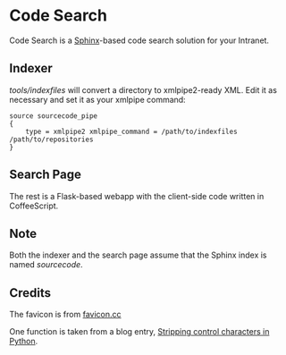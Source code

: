 # Code Search

Code Search is a [Sphinx](http://sphinxsearch.com)-based code search solution
for your Intranet.

## Indexer

*tools/indexfiles* will convert a directory to xmlpipe2-ready XML. Edit it as
necessary and set it as your xmlpipe command:

	source sourcecode_pipe
	{
		type = xmlpipe2 xmlpipe_command = /path/to/indexfiles /path/to/repositories
	}

## Search Page

The rest is a Flask-based webapp with the client-side code written in
CoffeeScript.

## Note

Both the indexer and the search page assume that the Sphinx index is named
*sourcecode*.

## Credits

The favicon is from
[favicon.cc](http://www.favicon.cc/?action=icon&file_id=661515)

One function is taken from a blog entry, [Stripping control characters in
Python](http://chase-seibert.github.io/blog/2011/05/20/stripping-control-characters-in-python.html).
